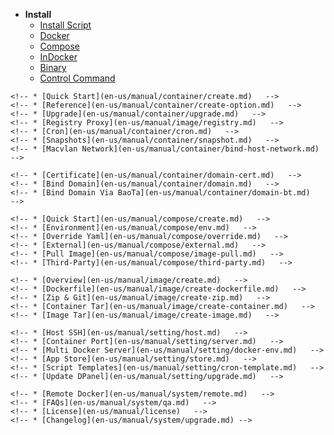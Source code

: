 * **Install**  
  * [Install Script](en-us/install/shell.md)  
  * [Docker](en-us/install/docker.md)  
  * [Compose](en-us/install/compose.md)  
  * [InDocker](en-us/install/dind.md)  
  * [Binary](en-us/install/source.md)  
  <!-- * [Custom Image](en-us/install/build.md)   -->
  <!-- * [Nginx Proxy Subpath](en-us/install/nginx-location.md)   -->
  * [Control Command](en-us/install/ctrl.md)
<!-- * **Guide**   -->
  <!-- * **Container Management**   -->
    <!-- * [Quick Start](en-us/manual/container/create.md)   -->
    <!-- * [Reference](en-us/manual/container/create-option.md)   -->
    <!-- * [Upgrade](en-us/manual/container/upgrade.md)   -->
    <!-- * [Registry Proxy](en-us/manual/image/registry.md)   -->
    <!-- * [Cron](en-us/manual/container/cron.md)   -->
    <!-- * [Snapshots](en-us/manual/container/snapshot.md)   -->
    <!-- * [Macvlan Network](en-us/manual/container/bind-host-network.md)   -->
  <!-- * **Domain Proxy**   -->
    <!-- * [Certificate](en-us/manual/container/domain-cert.md)   -->
    <!-- * [Bind Domain](en-us/manual/container/domain.md)   -->
    <!-- * [Bind Domain Via BaoTa](en-us/manual/container/domain-bt.md)   -->
  <!-- * **Compose**   -->
    <!-- * [Quick Start](en-us/manual/compose/create.md)   -->
    <!-- * [Environment](en-us/manual/compose/env.md)   -->
    <!-- * [Override Yaml](en-us/manual/compose/override.md)   -->
    <!-- * [External](en-us/manual/compose/external.md)   -->
    <!-- * [Pull Image](en-us/manual/compose/image-pull.md)   -->
    <!-- * [Third-Party](en-us/manual/compose/third-party.md)   -->
  <!-- * **Image Building**   -->
    <!-- * [Overview](en-us/manual/image/create.md)   -->
    <!-- * [Dockerfile](en-us/manual/image/create-dockerfile.md)   -->
    <!-- * [Zip & Git](en-us/manual/image/create-zip.md)   -->
    <!-- * [Container Tar](en-us/manual/image/create-container.md)   -->
    <!-- * [Image Tar](en-us/manual/image/create-image.md)   -->
  <!-- * **System Settings**   -->
    <!-- * [Host SSH](en-us/manual/setting/host.md)   -->
    <!-- * [Container Port](en-us/manual/setting/server.md)   -->
    <!-- * [Multi Docker Server](en-us/manual/setting/docker-env.md)   -->
    <!-- * [App Store](en-us/manual/setting/store.md)   -->
    <!-- * [Script Templates](en-us/manual/setting/cron-template.md)   -->
    <!-- * [Update DPanel](en-us/manual/setting/upgrade.md)   -->
  <!-- * **Other**   -->
    <!-- * [Remote Docker](en-us/manual/system/remote.md)   -->
    <!-- * [FAQs](en-us/manual/system/qa.md)   -->
    <!-- * [License](en-us/manual/license)   -->
    <!-- * [Changelog](en-us/manual/system/upgrade.md) -->